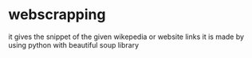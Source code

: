 # webscrapping
it gives the snippet of the given wikepedia or website links
it is made by using python with beautiful soup library
